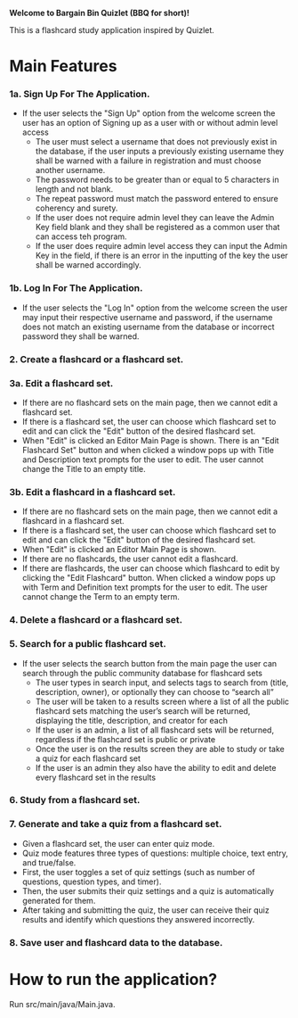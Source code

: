 **Welcome to Bargain Bin Quizlet (BBQ for short)!**

This is a flashcard study application inspired by Quizlet.

# Main Features

### 1a. Sign Up For The Application.
- If the user selects the "Sign Up" option from the welcome screen the user has an option of Signing up as a user with or without admin level access 
  - The user must select a username that does not previously exist in the database, if the user inputs a previously existing username they shall be warned with a failure in registration and must choose another username.
  - The password needs to be greater than or equal to 5 characters in length and not blank.
  - The repeat password must match the password entered to ensure coherency and surety.
  - If the user does not require admin level they can leave the Admin Key field blank and they shall be registered as a common user that can access teh program.
  - If the user does require admin level access they can input the Admin Key in the field, if there is an error in the inputting of the key the user shall be warned accordingly.

### 1b. Log In For The Application.
- If the user selects the "Log In" option from the welcome screen the user may input their respective username and password, if the username does not match an existing username from the database or incorrect password they shall be warned.

### 2. Create a flashcard or a flashcard set.

### 3a. Edit a flashcard set.
 - If there are no flashcard sets on the main page, then we cannot edit a flashcard set.
 - If there is a flashcard set, the user can choose which flashcard set to edit and can click the "Edit" button of the desired flashcard set.
  - When "Edit" is clicked an Editor Main Page is shown. There is an "Edit Flashcard Set" button and when clicked a window pops up with Title and Description text prompts for the user to edit. The user cannot change the Title to an empty title.
### 3b. Edit a flashcard in a flashcard set.
 - If there are no flashcard sets on the main page, then we cannot edit a flashcard in a flashcard set.
 - If there is a flashcard set, the user can choose which flashcard set to edit and can click the "Edit" button of the desired flashcard set.
  - When "Edit" is clicked an Editor Main Page is shown.
   - If there are no flashcards, the user cannot edit a flashcard.
   - If there are flashcards, the user can choose which flashcard to edit by clicking the "Edit Flashcard" button. When clicked a window pops up with Term and Definition text prompts for the user to edit. The user cannot change the Term to an empty term.

### 4. Delete a flashcard or a flashcard set.

### 5. Search for a public flashcard set.
- If the user selects the search button from the main page the user can search through the public community database for flashcard sets
    - The user types in search input, and selects tags to search from (title, description, owner), or optionally they can choose to “search all”
    - The user will be taken to a results screen where a list of all the public flashcard sets matching the user’s search will be returned, displaying the title, description, and creator for each
    - If the user is an admin, a list of all flashcard sets will be returned, regardless if the flashcard set is public or private
    - Once the user is on the results screen they are able to study or take a quiz for each flashcard set
    - If the user is an admin they also have the ability to edit and delete every flashcard set in the results

### 6. Study from a flashcard set.

### 7. Generate and take a quiz from a flashcard set.
- Given a flashcard set, the user can enter quiz mode.
- Quiz mode features three types of questions: multiple choice, text entry, and true/false.
- First, the user toggles a set of quiz settings (such as number of questions, question types, and timer).
- Then, the user submits their quiz settings and a quiz is automatically generated for them.
- After taking and submitting the quiz, the user can receive their quiz results and identify which questions they answered incorrectly.

### 8. Save user and flashcard data to the database.

# How to run the application?

Run src/main/java/Main.java.
